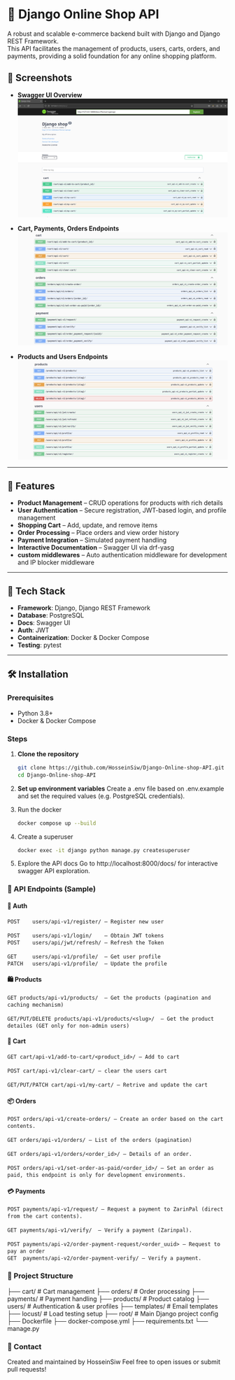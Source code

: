 # 🛒 Django Online Shop API

A robust and scalable e-commerce backend built with Django and Django REST Framework.  
This API facilitates the management of products, users, carts, orders, and payments, providing a solid foundation for any online shopping platform.

## 📸 Screenshots

- **Swagger UI Overview**  
  ![Swagger UI](Screenshots/swagger-ui.png)

- **Cart, Payments, Orders Endpoints**  
  ![Cart, Payments, Orders](Screenshots/cart-orders-payments.png)

- **Products and Users Endpoints**  
  ![Products and Users](Screenshots/Products-and-users.png)

---

## 🚀 Features

- **Product Management** – CRUD operations for products with rich details  
- **User Authentication** – Secure registration, JWT-based login, and profile management  
- **Shopping Cart** – Add, update, and remove items  
- **Order Processing** – Place orders and view order history  
- **Payment Integration** – Simulated payment handling  
- **Interactive Documentation** – Swagger UI via drf-yasg  
- **custom middlewares** – Auto authentication middleware for development and IP blocker middleware
---

## 🧱 Tech Stack

- **Framework**: Django, Django REST Framework  
- **Database**: PostgreSQL  
- **Docs**: Swagger UI  
- **Auth**: JWT  
- **Containerization**: Docker & Docker Compose  
- **Testing**: pytest  

---

## 🛠 Installation

### Prerequisites

- Python 3.8+
- Docker & Docker Compose

### Steps

1. **Clone the repository**
   ```bash
   git clone https://github.com/HosseinSiw/Django-Online-shop-API.git
   cd Django-Online-shop-API

2. **Set up environment variables**
    Create a .env file based on .env.example and set the required values (e.g. PostgreSQL credentials).

3. Run the docker
    ```bash
    docker compose up --build

4. Create a superuser
    ```bash
    docker exec -it django python manage.py createsuperuser

5. Explore the API docs
    Go to http://localhost:8000/docs/ for interactive swagger API exploration.


### 🔗 API Endpoints (Sample)

#### 🔐 Auth

    POST    users/api-v1/register/ – Register new user

    POST    users/api-v1/login/    – Obtain JWT tokens
    POST    users/api/jwt/refresh/ – Refresh the Token
    
    GET     users/api-v1/profile/  – Get user profile
    PATCH   users/api-v1/profile/  – Update the profile

#### 🛍️ Products

    GET products/api-v1/products/  – Get the products (pagination and caching mechanism)

    GET/PUT/DELETE products/api-v1/products/<slug>/  – Get the product detailes (GET only for non-admin users)
    
#### 🛒 Cart

    GET cart/api-v1/add-to-cart/<product_id>/ – Add to cart

    POST cart/api-v1/clear-cart/ – clear the users cart

    GET/PUT/PATCH cart/api-v1/my-cart/ – Retrive and update the cart

#### 📦 Orders

    POST orders/api-v1/create-orders/ – Create an order based on the cart contents.

    GET orders/api-v1/orders/ – List of the orders (pagination)

    GET orders/api-v1/orders/<order_id>/ – Details of an order.

    POST orders/api-v1/set-order-as-paid/<order_id>/ – Set an order as paid, this endpoint is only for development environments.

#### 💳 Payments

    POST payments/api-v1/request/ – Request a payment to ZarinPal (direct from the cart contents). 

    GET payments/api-v1/verify/  – Verify a payment (Zarinpal).

    POST payments/api-v2/order-payment-request/<order_uuid> – Request to pay an order
    GET  payments/api-v2/order-payment-verify/ – Verify a payment.

### 📂 Project Structure
├── cart/               # Cart management
├── orders/             # Order processing
├── payments/           # Payment handling
├── products/           # Product catalog
├── users/              # Authentication & user profiles
├── templates/          # Email templates
├── locust/             # Load testing setup
├── root/               # Main Django project config
├── Dockerfile
├── docker-compose.yml
├── requirements.txt
└── manage.py


### 📧 Contact

Created and maintained by HosseinSiw
Feel free to open issues or submit pull requests!




